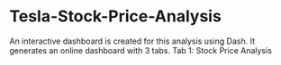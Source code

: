 # Tesla-Stock-Price-Analysis
An interactive dashboard is created for this analysis using Dash. It generates an online dashboard with 3 tabs.
Tab 1: Stock Price Analysis
